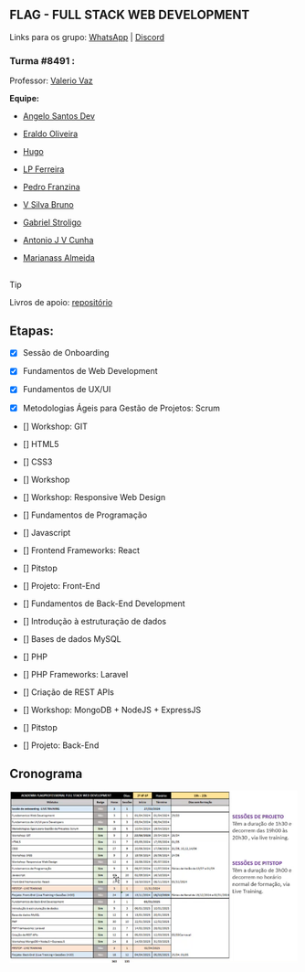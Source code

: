 ## FLAG - FULL STACK WEB DEVELOPMENT

Links para os grupo:
[WhatsApp](https://chat.whatsapp.com/LjEH7BEsphLCAjIFMhcVzE) | [Discord](https://discord.gg/c7fZ7PVx6v)

### Turma #8491 :

Professor: [Valerio Vaz](https://github.com/vvaz)

**Equipe:**

- [Angelo Santos Dev](https://github.com/AngeloSantosDev)

- [Eraldo Oliveira](https://github.com/eraldo-oliveira)

- [Hugo](https://github.com/hugo-m12)

- [LP Ferreira](https://github.com/LPFerreira)

- [Pedro Franzina](https://github.com/pedrofranzina)

- [V Silva Bruno](https://github.com/vsilvabruno)

- [Gabriel Stroligo](https://github.com/stroligo)

- [Antonio J V Cunha](https://github.com/antoniojvcunha)

- [Marianass Almeida](https://github.com/Marianassalmeida)

##

> [!TIP]
> Livros de apoio: [repositório](/livros/)

## Etapas:

- [x] Sessão de Onboarding

- [x] Fundamentos de Web Development

- [x] Fundamentos de UX/UI

- [x] Metodologias Ágeis para Gestão de Projetos: Scrum

- [] Workshop: GIT

- [] HTML5

- [] CSS3

- [] Workshop

- [] Workshop: Responsive Web Design

- [] Fundamentos de Programação

- [] Javascript

- [] Frontend Frameworks: React

- [] Pitstop

- [] Projeto: Front-End

- [] Fundamentos de Back-End Development

- [] Introdução à estruturação de dados

- [] Bases de dados MySQL

- [] PHP

- [] PHP Frameworks: Laravel

- [] Criação de REST APIs

- [] Workshop: MongoDB + NodeJS + ExpressJS

- [] Pitstop

- [] Projeto: Back-End

## Cronograma

![Cronograma](img/cronograma_flag.png)
